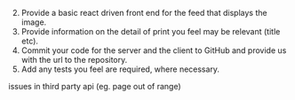 2. Provide a basic react driven front end for the feed that displays the image.
3. Provide information on the detail of print you feel may be relevant (title etc).
4. Commit your code for the server and the client to GitHub and provide us with the url to the repository.
5. Add any tests you feel are required, where necessary.

issues in third party api (eg. page out of range)
